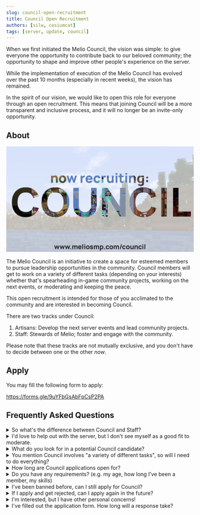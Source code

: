 ```yaml
---
slug: council-open-recruitment
title: Council Open Recruitment
authors: [silw, cesiumcat]
tags: [server, update, council]
---
```


When we first initiated the Melio Council, the vision was simple: 
to give everyone the opportunity to contribute back 
to our beloved community; the opportunity to
shape and improve other people's experience on the server.
<!-- truncate --> 
While the implementation of execution of the Melio Council has evolved 
over the past 10 months (especially in recent weeks), the vision has remained.

In the spirit of our vision, we would like to open this role
for everyone through an open recruitment. This means that joining
Council will be a more transparent and inclusive process, and it will
no longer be an invite-only opportunity.

## About

![](assets/council-poster.png)

The Melio Council is an initiative to create a space for esteemed members 
to pursue leadership opportunities in the community. Council members will
get to work on a variety of different tasks (depending
on your interests) whether that's spearheading in-game community projects,
working on the next events, or moderating and keeping the peace.

This open recruitment is intended for those of you acclimated to the
community and are interested in becoming Council.

There are two tracks under Council:
1. Artisans: Develop the next server events and lead community projects.
2. Staff: Stewards of Melio; foster and engage with the community.

Please note that these tracks are not mutually exclusive, and 
you don't have to decide between one or the other *now*.

## Apply

You may fill the following form to apply: 

https://forms.gle/9uYFbGsAbFpCsP2PA

## Frequently Asked Questions

<details>
<summary>So what's the difference between Council and Staff?</summary>

Staff members oversee and guide Council, among other things. Staff also have "final say".
</details>

<details>
<summary>I'd love to help out with the server, but I don't see myself as a good fit to moderate.</summary>

One misconception we're trying to correct is the idea that Council is only for "mod helpers". This is incorrect (see above), so if engaging with the community in a moderation position isn't your cup of tea, then the Artisan track might be for you!
</details>

<details>
<summary>What do you look for in a potential Council candidate?</summary>

There are a lot of factors involved in our selection. Instead of trying to fit
a certain mold of what we need, we suggest applying anyway if you're interested.
What's the worst that could happen?
</details>

<details>
<summary>You mention Council involves "a variety of different tasks", so will 
I need to do everything?</summary>

Nope! We want to give Council the room to do what they're more interested in – 
part of that initiative is the two tracks, artisan and staff.
</details>

<details>
<summary>How long are Council applications open for?</summary>

Tentative, but you can expect them to be open for 1-2 months.
</details>

<details>
<summary>Do you have any requirements? (e.g. my age, how long I've been a member, my skills)</summary>

There are no hard requirements. 

But we encourage folks who’ve been in Melio for at least a month and who bring good vibes and helpful life experience & skills (like being a thoughtful communicator, working through disagreements, or brainstorming on Minecraft-related issues).
</details>

<details>
<summary>I've been banned before, can I still apply for Council?</summary>

Yes.
</details>

<details>
<summary>If I apply and get rejected, can I apply again in the future?</summary>

Yes. Not immediately, but you can re-apply when we re-open Council applications another time.
</details>

<details>
<summary>I'm interested, but I have other personal concerns!</summary>

Feel free to DM silw or CesiumCat about your concerns :)
</details>

<details>
<summary>I've filled out the application form. How long will a response take?</summary>

You can expect a response to take anywhere between 2-4 weeks. 
However, we won’t review any more Council applications after application period closes.
</details>
